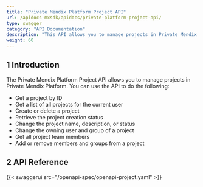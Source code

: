 ```yaml
---
title: "Private Mendix Platform Project API"
url: /apidocs-mxsdk/apidocs/private-platform-project-api/
type: swagger
category: "API Documentation"
description: "This API allows you to manage projects in Private Mendix Platform."
weight: 60
---
```


## 1 Introduction

The Private Mendix Platform Project API allows you to manage projects in Private Mendix Platform. You can use the API to do the following:

* Get a project by ID
* Get a list of all projects for the current user
* Create or delete a project
* Retrieve the project creation status
* Change the project name, description, or status
* Change the owning user and group of a project
* Get all project team members
* Add or remove members and groups from a project

## 2 API Reference

{{< swaggerui src="/openapi-spec/openapi-project.yaml"  >}}